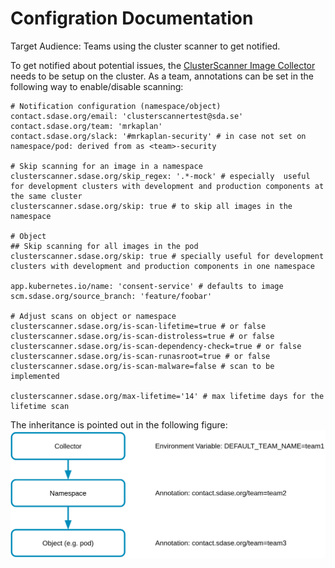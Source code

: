 # Configration Documentation
Target Audience: Teams using the cluster scanner to get notified.

To get notified about potential issues, the [ClusterScanner Image Collector](../../deployment/clusterscanner-image-collector.md) needs to be setup on the cluster.
As a team, annotations can be set in the following way to enable/disable scanning:

```
# Notification configuration (namespace/object)
contact.sdase.org/email: 'clusterscannertest@sda.se'
contact.sdase.org/team: 'mrkaplan'
contact.sdase.org/slack: '#mrkaplan-security' # in case not set on namespace/pod: derived from as <team>-security

# Skip scanning for an image in a namespace
clusterscanner.sdase.org/skip_regex: '.*-mock' # especially  useful for development clusters with development and production components at the same cluster
clusterscanner.sdase.org/skip: true # to skip all images in the namespace

# Object
## Skip scanning for all images in the pod
clusterscanner.sdase.org/skip: true # specially useful for development clusters with development and production components in one namespace

app.kubernetes.io/name: 'consent-service' # defaults to image
scm.sdase.org/source_branch: 'feature/foobar'

# Adjust scans on object or namespace
clusterscanner.sdase.org/is-scan-lifetime=true # or false
clusterscanner.sdase.org/is-scan-distroless=true # or false
clusterscanner.sdase.org/is-scan-dependency-check=true # or false
clusterscanner.sdase.org/is-scan-runasroot=true # or false
clusterscanner.sdase.org/is-scan-malware=false # scan to be implemented

clusterscanner.sdase.org/max-lifetime='14' # max lifetime days for the lifetime scan
```
The inheritance is pointed out in the following figure:
![inheritance](inheritance.png)